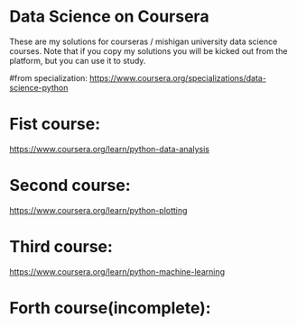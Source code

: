 # Data Science on Coursera
These are my solutions for courseras / mishigan university data science courses.
Note that if you copy my solutions you will be kicked out from the platform, but you can use it to study.

#from specialization:
https://www.coursera.org/specializations/data-science-python

# Fist course:
https://www.coursera.org/learn/python-data-analysis

# Second course:
https://www.coursera.org/learn/python-plotting

# Third course:
https://www.coursera.org/learn/python-machine-learning

# Forth course(incomplete):

